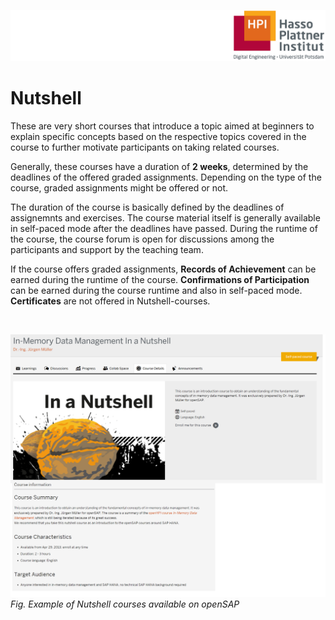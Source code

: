 ![HPI Logo](../../../img/HPI_Logo.png)

# Nutshell

These are very short courses that introduce a topic aimed at beginners to explain specific concepts based on the respective topics covered in the course to further motivate participants on taking related courses.  

Generally, these courses have a duration of **2 weeks**, determined by the deadlines of the offered graded assignments.
Depending on the type of the course, graded assignments might be offered or not. 

The duration of the course is basically defined by the deadlines of assignemnts and exercises. The course material itself is generally available in self-paced mode after the deadlines have passed. During the runtime of the course, the course forum is open for discussions among the participants and support by the teaching team. 

If the course offers graded assignments, **Records of Achievement** can be earned during the runtime of the course. **Confirmations of Participation** can be earned during the course runtime and also in self-paced mode. **Certificates** are not offered in Nutshell-courses.  

<br>

![nutshell courses](../../../img/bestpractices/projectmanagement/nutshel_course.png)  
*Fig. Example of Nutshell courses available on openSAP*
